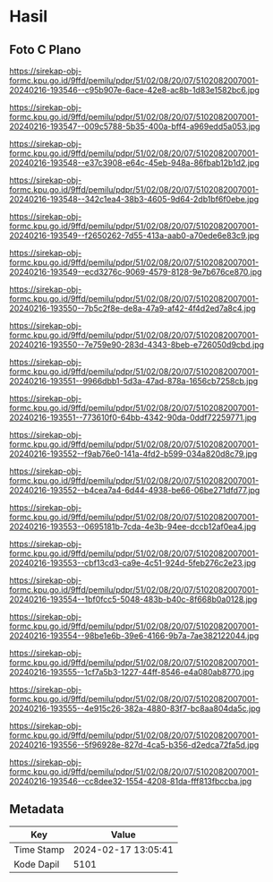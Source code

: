 # Hasil

## Foto C Plano

https://sirekap-obj-formc.kpu.go.id/9ffd/pemilu/pdpr/51/02/08/20/07/5102082007001-20240216-193546--c95b907e-6ace-42e8-ac8b-1d83e1582bc6.jpg

https://sirekap-obj-formc.kpu.go.id/9ffd/pemilu/pdpr/51/02/08/20/07/5102082007001-20240216-193547--009c5788-5b35-400a-bff4-a969edd5a053.jpg

https://sirekap-obj-formc.kpu.go.id/9ffd/pemilu/pdpr/51/02/08/20/07/5102082007001-20240216-193548--e37c3908-e64c-45eb-948a-86fbab12b1d2.jpg

https://sirekap-obj-formc.kpu.go.id/9ffd/pemilu/pdpr/51/02/08/20/07/5102082007001-20240216-193548--342c1ea4-38b3-4605-9d64-2db1bf6f0ebe.jpg

https://sirekap-obj-formc.kpu.go.id/9ffd/pemilu/pdpr/51/02/08/20/07/5102082007001-20240216-193549--f2650262-7d55-413a-aab0-a70ede6e83c9.jpg

https://sirekap-obj-formc.kpu.go.id/9ffd/pemilu/pdpr/51/02/08/20/07/5102082007001-20240216-193549--ecd3276c-9069-4579-8128-9e7b676ce870.jpg

https://sirekap-obj-formc.kpu.go.id/9ffd/pemilu/pdpr/51/02/08/20/07/5102082007001-20240216-193550--7b5c2f8e-de8a-47a9-af42-4f4d2ed7a8c4.jpg

https://sirekap-obj-formc.kpu.go.id/9ffd/pemilu/pdpr/51/02/08/20/07/5102082007001-20240216-193550--7e759e90-283d-4343-8beb-e726050d9cbd.jpg

https://sirekap-obj-formc.kpu.go.id/9ffd/pemilu/pdpr/51/02/08/20/07/5102082007001-20240216-193551--9966dbb1-5d3a-47ad-878a-1656cb7258cb.jpg

https://sirekap-obj-formc.kpu.go.id/9ffd/pemilu/pdpr/51/02/08/20/07/5102082007001-20240216-193551--773610f0-64bb-4342-90da-0ddf72259771.jpg

https://sirekap-obj-formc.kpu.go.id/9ffd/pemilu/pdpr/51/02/08/20/07/5102082007001-20240216-193552--f9ab76e0-141a-4fd2-b599-034a820d8c79.jpg

https://sirekap-obj-formc.kpu.go.id/9ffd/pemilu/pdpr/51/02/08/20/07/5102082007001-20240216-193552--b4cea7a4-6d44-4938-be66-06be271dfd77.jpg

https://sirekap-obj-formc.kpu.go.id/9ffd/pemilu/pdpr/51/02/08/20/07/5102082007001-20240216-193553--0695181b-7cda-4e3b-94ee-dccb12af0ea4.jpg

https://sirekap-obj-formc.kpu.go.id/9ffd/pemilu/pdpr/51/02/08/20/07/5102082007001-20240216-193553--cbf13cd3-ca9e-4c51-924d-5feb276c2e23.jpg

https://sirekap-obj-formc.kpu.go.id/9ffd/pemilu/pdpr/51/02/08/20/07/5102082007001-20240216-193554--1bf0fcc5-5048-483b-b40c-8f668b0a0128.jpg

https://sirekap-obj-formc.kpu.go.id/9ffd/pemilu/pdpr/51/02/08/20/07/5102082007001-20240216-193554--98be1e6b-39e6-4166-9b7a-7ae382122044.jpg

https://sirekap-obj-formc.kpu.go.id/9ffd/pemilu/pdpr/51/02/08/20/07/5102082007001-20240216-193555--1cf7a5b3-1227-44ff-8546-e4a080ab8770.jpg

https://sirekap-obj-formc.kpu.go.id/9ffd/pemilu/pdpr/51/02/08/20/07/5102082007001-20240216-193555--4e915c26-382a-4880-83f7-bc8aa804da5c.jpg

https://sirekap-obj-formc.kpu.go.id/9ffd/pemilu/pdpr/51/02/08/20/07/5102082007001-20240216-193556--5f96928e-827d-4ca5-b356-d2edca72fa5d.jpg

https://sirekap-obj-formc.kpu.go.id/9ffd/pemilu/pdpr/51/02/08/20/07/5102082007001-20240216-193546--cc8dee32-1554-4208-81da-fff813fbccba.jpg


## Metadata

| Key        | Value               |
| ---------- | ------------------- |
| Time Stamp | 2024-02-17 13:05:41 |
| Kode Dapil | 5101                |




